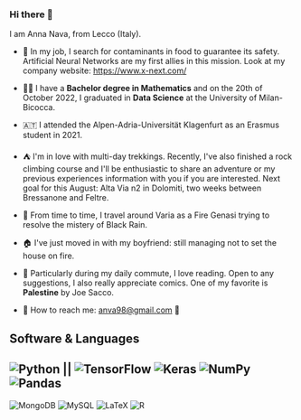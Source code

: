 ### Hi there 👋

I am Anna Nava, from Lecco (Italy).

- 🔎 In my job, I search for contaminants in food to guarantee its safety. Artificial Neural Networks are my first allies in this mission. Look at my company website: https://www.x-next.com/
- 👩‍🎓 I have a **Bachelor degree in Mathematics** and on the 20th of October 2022, I graduated in **Data Science** at the University of Milan-Bicocca.
- 🇦🇹 I attended the Alpen-Adria-Universität Klagenfurt as an Erasmus student in 2021.
- ⛺ I'm in love with multi-day trekkings. Recently, I've also finished a rock climbing course and I'll be enthusiastic to share an adventure or my previous experiences information with you if you are interested. Next goal for this August: Alta Via n2 in Dolomiti, two weeks between Bressanone and Feltre.
- 🎲 From time to time, I travel around Varia as a Fire Genasi trying to resolve the mistery of Black Rain.
- :house: I've just moved in with my boyfriend: still managing not to set the house on fire.
- :open_book: Particularly during my daily commute, I love reading. Open to any suggestions, I also really appreciate comics. One of my favorite is **Palestine** by Joe Sacco.

- 📧 How to reach me: anva98@gmail.com :watermelon:

## Software & Languages
![Python](https://img.shields.io/badge/python-3670A0?style=for-the-badge&logo=python&logoColor=ffdd54) ||
![TensorFlow](https://img.shields.io/badge/TensorFlow-%23FF6F00.svg?style=for-the-badge&logo=TensorFlow&logoColor=white)
![Keras](https://img.shields.io/badge/Keras-%23D00000.svg?style=for-the-badge&logo=Keras&logoColor=white)
![NumPy](https://img.shields.io/badge/numpy-%23013243.svg?style=for-the-badge&logo=numpy&logoColor=white)
![Pandas](https://img.shields.io/badge/pandas-%23150458.svg?style=for-the-badge&logo=pandas&logoColor=white)
------------------------------------------------------------------------------------------------------
![MongoDB](https://img.shields.io/badge/MongoDB-%234ea94b.svg?style=for-the-badge&logo=mongodb&logoColor=white)
![MySQL](https://img.shields.io/badge/mysql-%2300f.svg?style=for-the-badge&logo=mysql&logoColor=white)
![LaTeX](https://img.shields.io/badge/latex-%23008080.svg?style=for-the-badge&logo=latex&logoColor=white)
![R](https://img.shields.io/badge/r-%23276DC3.svg?style=for-the-badge&logo=r&logoColor=white)
<!--
**anna-38/anna-38** is a ✨ _special_ ✨ repository because its `README.md` (this file) appears on your GitHub profile.

Here are some ideas to get you started:

- 🔭 I’m currently working on ...
- 🌱 I’m currently learning ...
- 👯 I’m looking to collaborate on ...
- 🤔 I’m looking for help with ...
- 💬 Ask me about ...
- 📫 How to reach me: ...
- 😄 Pronouns: ...
- ⚡ Fun fact: ...
-->
